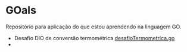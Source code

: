 # GOals
Repositório para aplicação do que estou aprendendo na linguagem GO.
* Desafio DIO de conversão termométrica [desafioTermometrica.go](https://github.com/RubensLMartins/GOals/blob/main/desafioTermometrica.go)
* 
